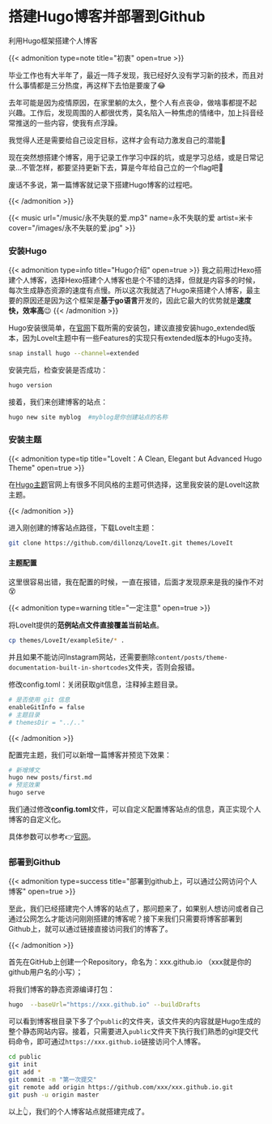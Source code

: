 # 搭建Hugo博客并部署到Github


利用Hugo框架搭建个人博客

<!--more-->

{{< admonition type=note title="初衷" open=true >}}

毕业工作也有大半年了，最近一阵子发现，我已经好久没有学习新的技术，而且对什么事情都是三分热度，再这样下去怕是要废了:joy:

去年可能是因为疫情原因，在家里躺的太久，整个人有点丧:sleepy:，做啥事都提不起兴趣。工作后，发现周围的人都很优秀，莫名陷入一种焦虑的情绪中，加上抖音经常推送的一些内容，使我有点浮躁。

我觉得人还是需要给自己设定目标，这样才会有动力激发自己的潜能:dancer:

现在突然想搭建个博客，用于记录工作学习中踩的坑，或是学习总结，或是日常记录...不管怎样，都要坚持更新下去，算是今年给自己立的一个flag吧:thinking:

废话不多说，第一篇博客就记录下搭建Hugo博客的过程吧。

{{< /admonition >}}

{{< music url="/music/永不失联的爱.mp3" name=永不失联的爱 artist=米卡 cover="/images/永不失联的爱.jpg" >}}

### 安装Hugo

{{< admonition type=info title="Hugo介绍" open=true >}}
我之前用过Hexo搭建个人博客，选择Hexo搭建个人博客也是个不错的选择，但就是内容多的时候，每次生成静态资源的速度有点慢。所以这次我就选了Hugo来搭建个人博客，最主要的原因还是因为这个框架是**基于go语言**开发的，因此它最大的优势就是**速度快，效率高**:wink:
{{< /admonition >}}

Hugo安装很简单，在[官网](https://github.com/gohugoio/hugo/releases )下载所需的安装包，建议直接安装hugo_extended版本，因为LoveIt主题中有一些Features的实现只有extended版本的Hugo支持。

```bash
snap install hugo --channel=extended
```

安装完后，检查安装是否成功：

```bash
hugo version
```

接着，我们来创建博客的站点：

```bash
hugo new site myblog  #myblog是你创建站点的名称
```

### 安装主题

{{< admonition type=tip title="LoveIt：A Clean, Elegant but Advanced Hugo Theme" open=true >}}

在[Hugo主题](https://themes.gohugo.io/)官网上有很多不同风格的主题可供选择，这里我安装的是LoveIt这款主题。

{{< /admonition >}}

进入刚创建的博客站点路径，下载LoveIt主题：

```bash
git clone https://github.com/dillonzq/LoveIt.git themes/LoveIt
```

#### 主题配置

这里很容易出错，我在配置的时候，一直在报错，后面才发现原来是我的操作不对:dizzy_face:

{{< admonition type=warning  title="一定注意" open=true >}}

将LoveIt提供的**范例站点文件直接覆盖当前站点**。

```bash
cp themes/LoveIt/exampleSite/* .
```

并且如果不能访问Instagram网站，还需要删除`content/posts/theme-documentation-built-in-shortcodes`文件夹，否则会报错。

修改config.toml：关闭获取git信息，注释掉主题目录。

```bash
# 是否使用 git 信息
enableGitInfo = false
# 主题目录
# themesDir = "../.."
```

{{< /admonition >}}

配置完主题，我们可以新增一篇博客并预览下效果：

```bash
# 新增博文
hugo new posts/first.md
# 预览效果
hugo serve
```

我们通过修改**config.toml**文件，可以自定义配置博客站点的信息，真正实现个人博客的自定义化。

具体参数可以参考:point_right:[官网](https://hugoloveit.com/zh-cn/)。

### 部署到Github

{{< admonition type=success title="部署到github上，可以通过公网访问个人博客" open=true >}}

至此，我们已经搭建完个人博客的站点了，那问题来了，如果别人想访问或者自己通过公网怎么才能访问刚刚搭建的博客呢？接下来我们只需要将博客部署到Github上，就可以通过链接直接访问我们的博客了。

{{< /admonition >}}

首先在GitHub上创建一个Repository，命名为：xxx.github.io （xxx就是你的github用户名的小写）；

将我们博客的静态资源编译打包：

```bash
hugo  --baseUrl="https://xxx.github.io" --buildDrafts
```

可以看到博客根目录下多了个`public`的文件夹，该文件夹的内容就是Hugo生成的整个静态网站内容。接着，只需要进入`public`文件夹下执行我们熟悉的git提交代码命令，即可通过`https://xxx.github.io`链接访问个人博客。

```bash
cd public
git init
git add *
git commit -m "第一次提交"
git remote add origin https://github.com/xxx/xxx.github.io.git
git push -u origin master
```

以上:point_up_2:，我们的个人博客站点就搭建完成了。
